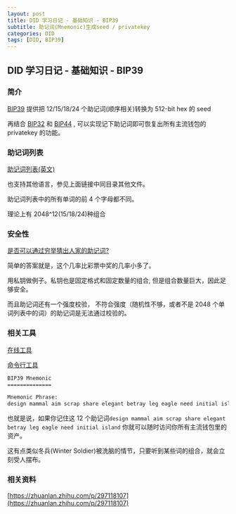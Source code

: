 ```yaml
---
layout: post
title: DID 学习日记 - 基础知识 - BIP39
subtitle: 助记词(Mnemonic)生成seed / privatekey
categories: DID
tags: [DID, BIP39]
---
```


## DID 学习日记 - 基础知识 - BIP39

### 简介

[BIP39](https://github.com/bitcoin/bips/blob/master/bip-0039.mediawiki) 提供把 12/15/18/24 个助记词(顺序相关)转换为 512-bit hex 的 seed

再结合 [BIP32](https://github.com/bitcoin/bips/blob/master/bip-0032.mediawiki) 和 [BIP44](https://github.com/bitcoin/bips/blob/master/bip-0044.mediawiki) , 可以实现记下助记词即可恢复出所有主流钱包的 privatekey 的功能。

### 助记词列表

[助记词列表(英文)](https://github.com/bitcoin/bips/blob/master/bip-0039/english.txt)

也支持其他语言，参见上面链接中同目录其他文件。

助记词列表中的所有单词的前 4 个字母都不同。

理论上有 2048^12(15/18/24)种组合

### 安全性

[是否可以通过穷举猜出人家的助记词?](https://www.reddit.com/r/BitcoinBeginners/comments/vthhiz/guessing_a_random_seed_phrase_which_uses_bip39/?rdt=34902)

简单的答案就是，这个几率比彩票中奖的几率小多了。

用私钥做例子。私钥也是固定格式和固定数量的组合, 但是组合数量巨大，因此足够安全。

而且助记词还有一个强度校验， 不符合强度（随机性不够，或者不是 2048 个单词列表中的词）的助记词是无法通过校验的。

### 相关工具

[在线工具](https://iancoleman.io/bip39/)

[命令行工具](https://github.com/monomadic/bip39-cli)

```bash
BIP39 Mnemonic
==============

Mnemonic Phrase:
design mammal aim scrap share elegant betray leg eagle need initial island
```

也就是说，如果你记住这 12 个助记词`design mammal aim scrap share elegant betray leg eagle need initial island`
你就可以随时访问你所有主流钱包里的资产。

这有点类似冬兵(Winter Soldier)被洗脑的情节，只要听到某些词的组合，就会立刻受人摆布。

### 相关资料

[https://zhuanlan.zhihu.com/p/297118107](https://zhuanlan.zhihu.com/p/297118107)
